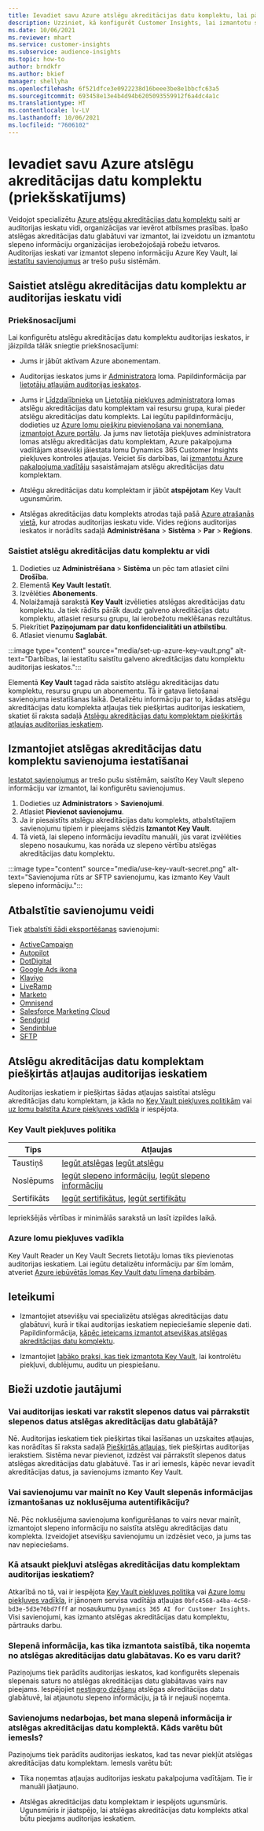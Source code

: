 ```yaml
---
title: Ievadiet savu Azure atslēgu akreditācijas datu komplektu, lai pārvaldītu slepeno informāciju
description: Uzziniet, kā konfigurēt Customer Insights, lai izmantotu savu Azure atslēgu akreditācijas datu komplektu.
ms.date: 10/06/2021
ms.reviewer: mhart
ms.service: customer-insights
ms.subservice: audience-insights
ms.topic: how-to
author: brndkfr
ms.author: bkief
manager: shellyha
ms.openlocfilehash: 6f521dfce3e0922238d16beee3be8e1bbcfc63a5
ms.sourcegitcommit: 693458e13e4b4d94b6205093559912f6a4dc4a1c
ms.translationtype: HT
ms.contentlocale: lv-LV
ms.lasthandoff: 10/06/2021
ms.locfileid: "7606102"
---
```

# <a name="bring-your-own-azure-key-vault-preview"></a>Ievadiet savu Azure atslēgu akreditācijas datu komplektu (priekšskatījums)

Veidojot specializētu [Azure atslēgu akreditācijas datu komplektu](/azure/key-vault/general/basic-concepts) saiti ar auditorijas ieskatu vidi, organizācijas var ievērot atbilsmes prasības.
Īpašo atslēgas akreditācijas datu glabātuvi var izmantot, lai izveidotu un izmantotu slepeno informāciju organizācijas ierobežojošajā robežu ietvaros. Auditorijas ieskati var izmantot slepeno informāciju Azure Key Vault, lai [iestatītu savienojumus](connections.md) ar trešo pušu sistēmām.

## <a name="link-the-key-vault-to-the-audience-insights-environment"></a>Saistiet atslēgu akreditācijas datu komplektu ar auditorijas ieskatu vidi

### <a name="prerequisites"></a>Priekšnosacījumi

Lai konfigurētu atslēgu akreditācijas datu komplektu auditorijas ieskatos, ir jāizpilda tālāk sniegtie priekšnosacījumi:

- Jums ir jābūt aktīvam Azure abonementam.

- Auditorijas ieskatos jums ir [Administratora](permissions.md#administrator) loma. Papildinformācija par [lietotāju atļaujām auditorijas ieskatos](permissions.md#assign-roles-and-permissions).

- Jums ir [Līdzdalībnieka](/azure/role-based-access-control/built-in-roles#contributor) un [Lietotāja piekļuves administratora](/azure/role-based-access-control/built-in-roles#user-access-administrator) lomas atslēgu akreditācijas datu komplektam vai resursu grupa, kurai pieder atslēgu akreditācijas datu komplekts. Lai iegūtu papildinformāciju, dodieties uz [Azure lomu piešķiru pievienošana vai noņemšana, izmantojot Azure portālu](/azure/role-based-access-control/role-assignments-portal). Ja jums nav lietotāja piekļuves administratora lomas atslēgu akreditācijas datu komplektam, Azure pakalpojuma vadītājam atsevišķi jāiestata lomu Dynamics 365 Customer Insights piekļuves kontroles atļaujas. Veiciet šīs darbības, lai [izmantotu Azure pakalpojuma vadītāju](connect-service-principal.md) sasaistāmajam atslēgu akreditācijas datu komplektam.

- Atslēgu akreditācijas datu komplektam ir jābūt **atspējotam** Key Vault ugunsmūrim.

- Atslēgas akreditācijas datu komplekts atrodas tajā pašā [Azure atrašanās vietā](https://azure.microsoft.com/global-infrastructure/geographies/#overview), kur atrodas auditorijas ieskatu vide. Vides reģions auditorijas ieskatos ir norādīts sadaļā **Administrēšana** > **Sistēma** > **Par** > **Reģions**.

### <a name="link-a-key-vault-to-the-environment"></a>Saistiet atslēgu akreditācijas datu komplektu ar vidi

1. Dodieties uz **Administrēšana** > **Sistēma** un pēc tam atlasiet cilni **Drošība**.
1. Elementā **Key Vault** **Iestatīt**.
1. Izvēlēties **Abonements**.
1. Nolaižamajā sarakstā **Key Vault** izvēlieties atslēgas akreditācijas datu komplektu. Ja tiek rādīts pārāk daudz galveno akreditācijas datu komplektu, atlasiet resursu grupu, lai ierobežotu meklēšanas rezultātus.
1. Piekrītiet **Paziņojumam par datu konfidencialitāti un atbilstību**.
1. Atlasiet vienumu **Saglabāt**.

:::image type="content" source="media/set-up-azure-key-vault.png" alt-text="Darbības, lai iestatītu saistītu galveno akreditācijas datu komplektu auditorijas ieskatos.":::

Elementā **Key Vault** tagad rāda saistīto atslēgu akreditācijas datu komplektu, resursu grupu un abonementu. Tā ir gatava lietošanai savienojuma iestatīšanas laikā.
Detalizētu informāciju par to, kādas atslēgu akreditācijas datu komplekta atļaujas tiek piešķirtas auditorijas ieskatiem, skatiet šī raksta sadaļā [Atslēgu akreditācijas datu komplektam piešķirtās atļaujas auditorijas ieskatiem](#permissions-granted-on-the-key-vault-to-audience-insights).

## <a name="use-the-key-vault-in-the-connection-setup"></a>Izmantojiet atslēgas akreditācijas datu komplektu savienojuma iestatīšanai

[Iestatot savienojumus](connections.md) ar trešo pušu sistēmām, saistīto Key Vault slepeno informāciju var izmantot, lai konfigurētu savienojumus.

1. Dodieties uz **Administrators** > **Savienojumi**.
1. Atlasiet **Pievienot savienojumu**.
1. Ja ir piesaistīts atslēgu akreditācijas datu komplekts, atbalstītajiem savienojumu tipiem ir pieejams slēdzis **Izmantot Key Vault**.
1. Tā vietā, lai slepeno informāciju ievadītu manuāli, jūs varat izvēlēties slepeno nosaukumu, kas norāda uz slepeno vērtību atslēgas akreditācijas datu komplektu.

:::image type="content" source="media/use-key-vault-secret.png" alt-text="Savienojuma rūts ar SFTP savienojumu, kas izmanto Key Vault slepeno informāciju.":::

## <a name="supported-connection-types"></a>Atbalstītie savienojumu veidi

Tiek [atbalstīti šādi eksportēšanas](export-destinations.md) savienojumi:

* [ActiveCampaign](export-active-campaign.md)
* [Autopilot](export-autopilot.md)
* [DotDigital](export-dotdigital.md)
* [Google Ads ikona](export-google-ads.md)
* [Klaviyo](export-klaviyo.md)
* [LiveRamp](export-liveramp.md)
* [Marketo](export-marketo.md)
* [Omnisend](export-omnisend.md)
* [Salesforce Marketing Cloud](export-salesforce.md)
* [Sendgrid](export-sendgrid.md)
* [Sendinblue](export-sendinblue.md)
* [SFTP](export-sftp.md)

## <a name="permissions-granted-on-the-key-vault-to-audience-insights"></a>Atslēgu akreditācijas datu komplektam piešķirtās atļaujas auditorijas ieskatiem

Auditorijas ieskatiem ir piešķirtas šādas atļaujas saistītai atslēgu akreditācijas datu komplektam, ja kāda no [Key Vault piekļuves politikām](/azure/key-vault/general/assign-access-policy?tabs=azure-portal) vai [uz lomu balstīta Azure piekļuves vadīkla](/azure/key-vault/general/rbac-guide?tabs=azure-cli) ir iespējota.

### <a name="key-vault-access-policy"></a>Key Vault piekļuves politika

| Tips        | Atļaujas          |
| ----------- | -------------------- |
| Taustiņš         | [Iegūt atslēgas](/rest/api/keyvault/get-keys) [Iegūt atslēgu](/rest/api/keyvault/get-key)                                 |
| Noslēpums      | [Iegūt slepeno informāciju](/rest/api/keyvault/get-secrets), [Iegūt slepeno informāciju](/rest/api/keyvault/get-secret)                     |
| Sertifikāts | [Iegūt sertifikātus](/rest/api/keyvault/get-certificates), [Iegūt sertifikātu](/rest/api/keyvault/get-certificate) |

Iepriekšējās vērtības ir minimālās sarakstā un lasīt izpildes laikā.

### <a name="azure-role-based-access-control"></a>Azure lomu piekļuves vadīkla

Key Vault Reader un Key Vault Secrets lietotāju lomas tiks pievienotas auditorijas ieskatiem. Lai iegūtu detalizētu informāciju par šīm lomām, atveriet [Azure iebūvētās lomas Key Vault datu līmeņa darbībām](/azure/key-vault/general/rbac-guide?tabs=azure-cli).

## <a name="recommendations"></a>Ieteikumi

- Izmantojiet atsevišķu vai specializētu atslēgas akreditācijas datu glabātuvi, kurā ir tikai auditorijas ieskatiem nepieciešamie slepenie dati. Papildinformācija, [kāpēc ieteicams izmantot atsevišķas atslēgas akreditācijas datu komplektu](/azure/key-vault/general/best-practices#why-we-recommend-separate-key-vaults).

- Izmantojiet [labāko praksi, kas tiek izmantota Key Vault](/azure/key-vault/general/best-practices#turn-on-logging), lai kontrolētu piekļuvi, dublējumu, auditu un piespiešanu.

## <a name="frequently-asked-questions"></a>Bieži uzdotie jautājumi

### <a name="can-audience-insights-write-secrets-or-overwrite-secrets-into-the-key-vault"></a>Vai auditorijas ieskati var rakstīt slepenos datus vai pārrakstīt slepenos datus atslēgas akreditācijas datu glabātājā?

Nē. Auditorijas ieskatiem tiek piešķirtas tikai lasīšanas un uzskaites atļaujas, kas norādītas šī raksta sadaļā [Piešķirtās atļaujas](#permissions-granted-on-the-key-vault-to-audience-insights), tiek piešķirtas auditorijas ierakstiem. Sistēma nevar pievienot, izdzēst vai pārrakstīt slepenos datus atslēgas akreditācijas datu glabātuvē. Tas ir arī iemesls, kāpēc nevar ievadīt akreditācijas datus, ja savienojums izmanto Key Vault.

### <a name="can-i-change-a-connection-from-using-key-vault-secrets-to-default-authentication"></a>Vai savienojumu var mainīt no Key Vault slepenās informācijas izmantošanas uz noklusējuma autentifikāciju?

Nē. Pēc noklusējuma savienojuma konfigurēšanas to vairs nevar mainīt, izmantojot slepeno informāciju no saistīta atslēgu akreditācijas datu komplekta. Izveidojiet atsevišķu savienojumu un izdzēsiet veco, ja jums tas nav nepieciešams.

### <a name="how-can-i-revoke-access-to-a-key-vault-for-audience-insights"></a>Kā atsaukt piekļuvi atslēgas akreditācijas datu komplektam auditorijas ieskatiem?

Atkarībā no tā, vai ir iespējota [Key Vault piekļuves politika](/azure/key-vault/general/assign-access-policy?tabs=azure-portal) vai [Azure lomu piekļuves vadīkla](/azure/key-vault/general/rbac-guide?tabs=azure-cli), ir jānoņem servisa vadītāja atļaujas `0bfc4568-a4ba-4c58-bd3e-5d3e76bd7fff` ar nosaukumu `Dynamics 365 AI for Customer Insights`. Visi savienojumi, kas izmanto atslēgas akreditācijas datu komplektu, pārtrauks darbu.

### <a name="a-secret-thats-used-in-a-connection-got-removed-from-the-key-vault-what-can-i-do"></a>Slepenā informācija, kas tika izmantota saistībā, tika noņemta no atslēgas akreditācijas datu glabātavas. Ko es varu darīt?

Paziņojums tiek parādīts auditorijas ieskatos, kad konfigurēts slepenais slepenais saturs no atslēgas akreditācijas datu glabātavas vairs nav pieejams. Iespējojiet [nestingro dzēšanu](/azure/key-vault/general/soft-delete-overview) atslēgas akreditācijas datu glabātuvē, lai atjaunotu slepeno informāciju, ja tā ir nejauši noņemta.

### <a name="a-connection-doesnt-work-but-my-secret-is-in-the-key-vault-what-might-be-the-cause"></a>Savienojums nedarbojas, bet mana slepenā informācija ir atslēgas akreditācijas datu komplektā. Kāds varētu būt iemesls?

Paziņojums tiek parādīts auditorijas ieskatos, kad tas nevar piekļūt atslēgas akreditācijas datu komplektam. Iemesls varētu būt:

- Tika noņemtas atļaujas auditorijas ieskatu pakalpojuma vadītājam. Tie ir manuāli jāatjauno.

- Atslēgas akreditācijas datu komplektam ir iespējots ugunsmūris. Ugunsmūris ir jāatspējo, lai atslēgas akreditācijas datu komplekts atkal būtu pieejams auditorijas ieskatiem.
